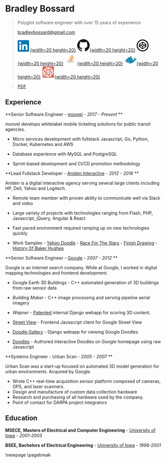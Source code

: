 # Bradley Bossard

>Polyglot software engineer with over 15 years of experience

><bradleybossard@gmail.com>

<!--- Need image px params for PDF output, some pandoc bug -->
> [![](./images/linkedin.png){width=20 height=20}](https://www.linkedin.com/in/bradleybossard)
[![](./images/github.png){width=20 height=20}](https://github.com/bradleybossard)
[![](./images/codepen.png){width=20 height=20}](https://codepen.io/bradleybossard)
[![](./images/stackoverflow.png){width=20 height=20}](http://stackoverflow.com/users/story/1754642)
[![](./images/docker.png){width=20 height=20}](https://hub.docker.com/u/bradleybossard)
[![](./images/codewars.png){width=20 height=20}](https://www.codewars.com/users/bradleybossard)
<!--
[![](./images/csacademy.png){width=20 height=20}](https://csacademy.com/user/bradleybossard)
[![](./images/hackerrank.png){width=20 height=20}](https://hackerrank.com/bradleybossard)
-->

>[PDF] <!-- REMOVEPDF -->

Experience
----------
**Senior Software Engineer - [moovel] - *2017 - Present* **

moovel develops whitelabel mobile ticketing solutions for public transit agencies.

* Micro services development with fullstack Javascript, Go, Python, Docker, Kubernetes and AWS

* Database experience with MySQL and PostgreSQL

* Sprint-based development and CI/CD promotion methodology

**Lead Fullstack Developer - [Aniden Interactive] - *2012 - 2016* **

Aniden is a digital interactive agency serving several large clients including HP, Dell, Yahoo and Logitech.

* Remote team member with proven ability to communicate well via Slack and video

* Large variety of projects with technologies ranging from Flash, PHP, Javascript, jQuery, Angular & React

* Fast paced environment required ramping up on new technologies quickly

* Work Samples - [Yahoo Doodle] - [Race For The Stars] - [Finish Drawing] - [History Of Baker Hughes]

**Senior Software Engineer - [Google] - *2007 - 2012* **

Google is an internet search company.  While at Google, I worked in digital mapping technologies and frontend development.

- Google Earth 3D Buildings - C++ automated generation of 3D buildings from raw sensor data

- _Building Maker_ - C++ image processing and serving pipeline aerial imagery

- _Wapner_ - [Patented] internal Django webapp for scoring 3D content.

- [Street View] - Frontend Javascript client for Google Street View

- [Doodle Gallery] - Django webapp for viewing Google Doodles

- [Doodles] - Authored interactive Doodles on Google homepage using raw Javascript

**Systems Engineer - Urban Scan - *2005 - 2007* **

Urban Scan was a start-up focused on automated 3D model generation for urban environments.  Acquired by Google.

* Wrote C++ real-time acquisition sensor platform composed of cameras, GPS, and laser scanners.
* Design and manufacture of custom data collection hardware
* Research and purchasing of all hardware used by the company.
* Point of contact for DARPA project integrators

Education
---------

**MSECE, Masters of Electrical and Computer Engineering** - [University of Iowa] - *2001-2003* 

**BSEE, Bachelors of Electrical Engineering** - [University of Iowa] - *1998-2001* 

\newpage
\pagebreak

<!--
Consulting
-------------

**CTO - [DentalEMR] - *2015* **

Cloud-based electronic medical records webapp

* Architected and developed Django/Angular application hosted on AWS
* Interviewed and hired additional team members.
* Agile project management and sprint planning, acting SCRUMM master

Patents and Publications
------------------------
[Evaluating Three-Dimensional Geographical Environments Using A Divided Bounding Area] 

[Generation of Real-Time Synthetic Environment Using a Mobile Sensor Platform]
-->

[Aniden Interactive]:http://www.aniden.com/
[DentalEMR]:https://dentalemr.com
[Evaluating Three-Dimensional Geographical Environments Using A Divided Bounding Area]:http://www.google.com/patents/US20150143301
[Finish Drawing]:http://finishdrawing.com
[Generation of Real-Time Synthetic Environment Using a Mobile Sensor Platform]:https://www.nads-sc.uiowa.edu/dscna/2001/Papers/Papelis%20_%20Generation%20of%20Real-Time%20Synthetic%20Environment....pdf
[Google]:https://www.google.com
[Street View]:https://www.google.com/maps/streetview/
[Doodles]:https://www.google.com/doodles
[Doodle Gallery]:https://www.google.com/doodles
[History Of Baker Hughes]:http://aniden.com/project/bh_timeline
[HP Discover Mobility Experience]:http://aniden.com/project/mobility_touch_experience
[moovel]:https://www.moovel.com/en
[MS Word]: resume-of-bradley-bossard.docx
[Patented]:http://www.google.com/patents/US20150143301 
[PDF]: resume-of-bradley-bossard.pdf
[Race For The Stars]:http://aniden.com/project/race_for_the_stars
[Specialty Pegmen]:https://www.google.co.in/intl/en/help/maps/streetview/learn/pegman.html
[University of Iowa]:http://www.uiowa.edu/
[Wacom Inkation]:http://devpost.com/software/finishdrawing-com
[Yahoo Doodle]:http://aniden.com/project/yahoo_logo

<script>
  (function(i,s,o,g,r,a,m){i['GoogleAnalyticsObject']=r;i[r]=i[r]||function(){
  (i[r].q=i[r].q||[]).push(arguments)},i[r].l=1*new Date();a=s.createElement(o),
  m=s.getElementsByTagName(o)[0];a.async=1;a.src=g;m.parentNode.insertBefore(a,m)
  })(window,document,'script','https://www.google-analytics.com/analytics.js','ga');

  ga('create', 'UA-52576926-1', 'auto');
  ga('send', 'pageview');
</script>
